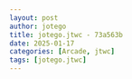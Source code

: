 ```yaml
---
layout: post
author: jotego
title: jotego.jtwc - 73a563b
date: 2025-01-17
categories: [Arcade, jtwc]
tags: [jotego.jtwc]
---
```


